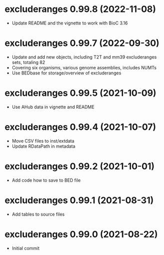 # excluderanges 0.99.8 (2022-11-08)
- Update README and the vignette to work with BioC 3.16

# excluderanges 0.99.7 (2022-09-30)
- Update and add new objects, including T2T and mm39 excluderanges sets, totaling 82
- Covering six organisms, various genome assemblies, includes NUMTs
- Use BEDbase for storage/overview of excluderanges

# excluderanges 0.99.5 (2021-10-09)
- Use AHub data in vignette and README

# excluderanges 0.99.4 (2021-10-07)
- Move CSV files to inst/extdata
- Update RDataPath in metadata

# excluderanges 0.99.2 (2021-10-01)
- Add code how to save to BED file

# excluderanges 0.99.1 (2021-08-31)
- Add tables to source files

# excluderanges 0.99.0 (2021-08-22)
- Initial commit
